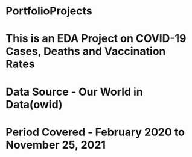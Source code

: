 # PortfolioProjects

# This is an EDA Project on COVID-19 Cases, Deaths and Vaccination Rates
# Data Source - Our World in Data(owid)
# Period Covered - February 2020 to November 25, 2021
